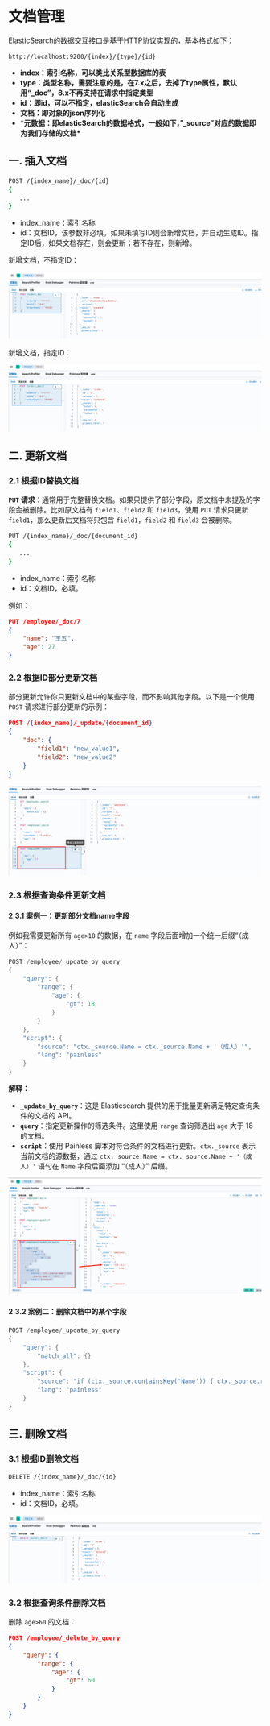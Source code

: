 # 文档管理

ElasticSearch的数据交互接口是基于HTTP协议实现的，基本格式如下：

```
http://localhost:9200/{index}/{type}/{id} 
```

- **index：索引名称，可以类比关系型数据库的表**
- **type：类型名称，需要注意的是，在7.x之后，去掉了type属性，默认用“_doc”，8.x不再支持在请求中指定类型**
- **id：即id，可以不指定，elasticSearch会自动生成**
- **文档：即对象的json序列化**
- ***元数据：即elasticSearch的数据格式，一般如下，”_source”对应的数据即为我们存储的文档\***

## 一. 插入文档

```bash
POST /{index_name}/_doc/{id}
{
   ...
}
```

- index_name：索引名称
- id：文档ID，该参数非必填。如果未填写ID则会新增文档，并自动生成ID。指定ID后，如果文档存在，则会更新；若不存在，则新增。

新增文档，不指定ID：

![](../images/6.png)

新增文档，指定ID：

![](../images/7.png)

## 二. 更新文档

### 2.1 根据ID替换文档

**`PUT` 请求**：通常用于完整替换文档。如果只提供了部分字段，原文档中未提及的字段会被删除。比如原文档有 `field1`、`field2` 和 `field3`，使用 `PUT` 请求只更新 `field1`，那么更新后文档将只包含 `field1`，`field2` 和 `field3` 会被删除。

```bash
PUT /{index_name}/_doc/{document_id}
{
   ...
}
```

- index_name：索引名称
- id：文档ID，必填。

例如：

```json
PUT /employee/_doc/7
{
    "name": "王五",
    "age": 27
}
```

### 2.2 根据ID部分更新文档

部分更新允许你只更新文档中的某些字段，而不影响其他字段。以下是一个使用 `POST` 请求进行部分更新的示例：

```json
POST /{index_name}/_update/{document_id}
{
    "doc": {
        "field1": "new_value1",
        "field2": "new_value2"
    }
}
```

![](../images/26.png)

### 2.3 根据查询条件更新文档

#### 2.3.1 案例一：更新部分文档name字段

例如我需要更新所有 `age>18` 的数据，在 `name` 字段后面增加一个统一后缀“（成人）”：

```java
POST /employee/_update_by_query
{
    "query": {
        "range": {
            "age": {
                "gt": 18
            }
        }
    },
    "script": {
        "source": "ctx._source.Name = ctx._source.Name + '（成人）'",
        "lang": "painless"
    }
}
```

**解释：**

- **`_update_by_query`**：这是 Elasticsearch 提供的用于批量更新满足特定查询条件的文档的 API。
- **`query`**：指定更新操作的筛选条件。这里使用 `range` 查询筛选出 `age` 大于 18 的文档。
- **`script`**：使用 Painless 脚本对符合条件的文档进行更新。`ctx._source` 表示当前文档的源数据，通过 `ctx._source.Name = ctx._source.Name + '（成人）'` 语句在 `Name` 字段后面添加 “（成人）” 后缀。

![](../images/27.png)

#### 2.3.2 案例二：删除文档中的某个字段

```java
POST /employee/_update_by_query
{
    "query": {
        "match_all": {}
    },
    "script": {
        "source": "if (ctx._source.containsKey('Name')) { ctx._source.remove('Name') }",
        "lang": "painless"
    }
}
```

## 三. 删除文档

### 3.1 根据ID删除文档

```bash
DELETE /{index_name}/_doc/{id}
```

- index_name：索引名称
- id：文档ID，必填。

![](../images/8.png)

### 3.2 根据查询条件删除文档

删除 `age>60` 的文档：

```JSON
POST /employee/_delete_by_query
{
    "query": {
        "range": {
            "age": {
                "gt": 60
            }
        }
    }
}
```



